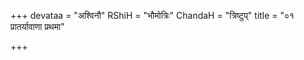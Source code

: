 +++
devataa = "अश्विनौ"
RShiH = "भौमोत्रिः"
ChandaH = "त्रिष्टुप्"
title = "०१ प्रातर्यावाणा प्रथमा"

+++
